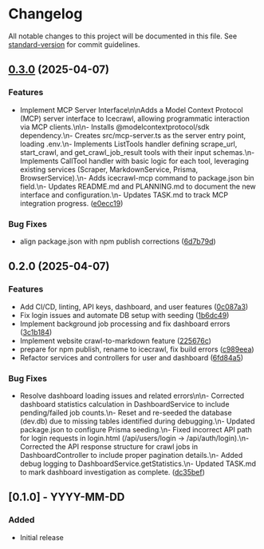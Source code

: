 # Changelog

All notable changes to this project will be documented in this file. See [standard-version](https://github.com/conventional-changelog/standard-version) for commit guidelines.

## [0.3.0](https://github.com/wangdangel/icecrawl/compare/v0.2.0...v0.3.0) (2025-04-07)


### Features

* Implement MCP Server Interface\n\nAdds a Model Context Protocol (MCP) server interface to Icecrawl, allowing programmatic interaction via MCP clients.\n\n- Installs @modelcontextprotocol/sdk dependency.\n- Creates src/mcp-server.ts as the server entry point, loading .env.\n- Implements ListTools handler defining scrape_url, start_crawl, and get_crawl_job_result tools with their input schemas.\n- Implements CallTool handler with basic logic for each tool, leveraging existing services (Scraper, MarkdownService, Prisma, BrowserService).\n- Adds icecrawl-mcp command to package.json bin field.\n- Updates README.md and PLANNING.md to document the new interface and configuration.\n- Updates TASK.md to track MCP integration progress. ([e0ecc19](https://github.com/wangdangel/icecrawl/commit/e0ecc19bd91b08636af53bc5cd6cc27b190ea1da))


### Bug Fixes

* align package.json with npm publish corrections ([6d7b79d](https://github.com/wangdangel/icecrawl/commit/6d7b79d8c1d0f2bb1195d6fdcf2f0799697d48a4))

## 0.2.0 (2025-04-07)


### Features

* Add CI/CD, linting, API keys, dashboard, and user features ([0c087a3](https://github.com/wangdangel/icecrawl/commit/0c087a372f9d67ecfda9b733091aaacf1698ccad))
* Fix login issues and automate DB setup with seeding ([1b6dc49](https://github.com/wangdangel/icecrawl/commit/1b6dc4949900259c86f3de75466135ec004a79a8))
* Implement background job processing and fix dashboard errors ([3c1b184](https://github.com/wangdangel/icecrawl/commit/3c1b1845fe02b8d694004cc6a5d4240fa59075df))
* Implement website crawl-to-markdown feature ([225676c](https://github.com/wangdangel/icecrawl/commit/225676cdee204ee92ab71443735f8433cf450d1a))
* prepare for npm publish, rename to icecrawl, fix build errors ([c989eea](https://github.com/wangdangel/icecrawl/commit/c989eeaa2a8c17ee6da16c7355254887150d3b0f))
* Refactor services and controllers for user and dashboard ([6fd84a5](https://github.com/wangdangel/icecrawl/commit/6fd84a51491a1b30940692746949fa2096087488))


### Bug Fixes

* Resolve dashboard loading issues and related errors\n\n- Corrected dashboard statistics calculation in DashboardService to include pending/failed job counts.\n- Reset and re-seeded the database (dev.db) due to missing tables identified during debugging.\n- Updated package.json to configure Prisma seeding.\n- Fixed incorrect API path for login requests in login.html (/api/users/login -> /api/auth/login).\n- Corrected the API response structure for crawl jobs in DashboardController to include proper pagination details.\n- Added debug logging to DashboardService.getStatistics.\n- Updated TASK.md to mark dashboard investigation as complete. ([dc35bef](https://github.com/wangdangel/icecrawl/commit/dc35bef1263bc0c9ab15c07e99d95fe3794b37af))

## [0.1.0] - YYYY-MM-DD

### Added
- Initial release
